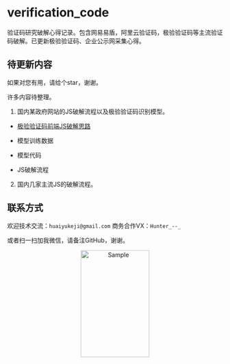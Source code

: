 # verification_code
验证码研究破解心得记录。包含网易易盾，阿里云验证码，极验验证码等主流验证码破解。已更新极验验证码、企业公示网采集心得。

## 待更新内容
如果对您有用，请给个star，谢谢。

许多内容待整理。

1. 国内某政府网站的JS破解流程以及极验验证码识别模型。
- [极验验证码前端JS破解思路](https://github.com/huaiyukeji/verification_code/blob/master/jiyan.md)

- 模型训练数据
- 模型代码
- JS破解流程

2. 国内几家主流JS的破解流程。

## 联系方式
欢迎技术交流：`huaiyukeji@gmail.com`
商务合作VX：`Hunter_--_`

或者扫一扫加我微信，请备注GitHub，谢谢。
<p align="center">
	<img src="https://github.com/huaiyukeji/verification_code/blob/master/IMG_1691.JPG" alt="Sample"  width="160" height="250">
</p>
